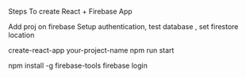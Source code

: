 Steps To create React + Firebase App 

Add proj on firebase 
Setup authentication, test database , set firestore location


create-react-app your-project-name
npm run start

npm install -g firebase-tools
firebase login

